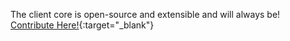 The client core is open-source and extensible and will 
always be! [Contribute Here!](https://github.com/Noovolari/leapp){:target="_blank"}